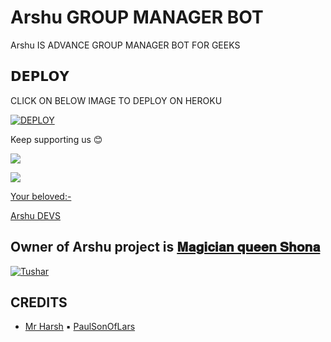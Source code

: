 # Arshu GROUP MANAGER BOT

Arshu IS ADVANCE GROUP MANAGER BOT FOR GEEKS 

## 𝗗𝗘𝗣𝗟𝗢𝗬 

CLICK ON BELOW IMAGE TO DEPLOY ON HEROKU 

[![DEPLOY](https://te.legra.ph/file/e3fc92ebf8ece16be2181.jpg)](https://heroku.com/deploy?template=https://github.com/attitudeking1/LOVELYX)

Keep supporting us 😊

<a href="https://github.com/attitudeking1/L-V3LY" alt="GitHub repo size"> <img src="https://img.shields.io/github/repo-size/attitudeking1/L-V3LY" />

<a href="https://t.me/SHAYRI_OF_LOVES" alt="Telegram!"> <img src="https://aleen42.github.io/badges/src/telegram.svg" /> 

Your beloved:-

[Arshu DEVS](https://t.me/Arshu_support)

## Owner of Arshu project is [𝐌𝐚𝐠𝐢𝐜𝐢𝐚𝐧 𝐪𝐮𝐞𝐞𝐧 𝐒𝐡𝐨𝐧𝐚](https://telegram.me/Tushar204)
[![Tushar](https://te.legra.ph/file/2f7ef18b35ee5bb59f130.jpg)](https://telegram.me/the_magicianqueen)


## CREDITS

- [Mr Harsh](https://t.me/the_silentsmile)
▪️ [PaulSonOfLars](https://t.me/the_magicianqueen)
